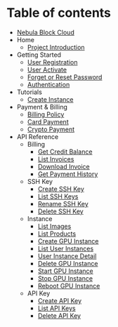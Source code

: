 # Table of contents

* [Nebula Block Cloud](README.md)
* Home
    * [Project Introduction](Home/Project_Introduction.md)
* Getting Started
    * [User Registration](Getting_Started/User_Registration.md)
    * [User Activate](Getting_Started/User_Activate.md)
    * [Forget or Reset Password](Getting_Started/Forget_and_Reset_Password.md)
    * [Authentication](Getting_Started/Authentication.md)
* Tutorials
    * [Create Instance](Tutorials/Create_Instance.md)
* Payment & Billing
    * [Billing Policy](Payment_and_Billing/Billing_Policy.md)
    * [Card Payment](Payment_and_Billing/Card_Payment.md)
    * [Crypto Payment](Payment_and_Billing/Crypto_Payment.md)
* API Reference
    * Billing
        * [Get Credit Balance](API_Reference/Billing_Resources/Get_Credit_Balance.md)
        * [List Invoices](API_Reference/Billing_Resources/List_Invoices.md)
        * [Download Invoice](API_Reference/Billing_Resources/Download_Invoice.md)
        * [Get Payment History](API_Reference/Billing_Resources/Get_Payment_History.md)
    * SSH Key
      * [Create SSH Key](API_Reference/SSH_Key/Create_SSH_Key.md)
      * [List SSH Keys](API_Reference/SSH_Key/List_SSH_Keys.md)
      * [Rename SSH Key](API_Reference/SSH_Key/Rename_SSH_Key.md)
      * [Delete SSH Key](API_Reference/SSH_Key/Delete_SSH_Key.md)
    * Instance
        * [List Images](API_Reference/Instance/List_images.md)
        * [List Products](API_Reference/Instance/List_Products.md)
        * [Create GPU Instance](API_Reference/Instance/Create_GPU_Instance.md)
        * [List User Instances](API_Reference/Instance/List_User_Instances.md)
        * [User Instance Detail](API_Reference/Instance/User_Instance_Detail.md)
        * [Delete GPU Instance](API_Reference/Instance/Delete_GPU_Instance.md)
        * [Start GPU Instance](API_Reference/Instance/Start_GPU_Instance.md)
        * [Stop GPU Instance](API_Reference/Instance/Stop_GPU_Instance.md)
        * [Reboot GPU Instance](API_Reference/Instance/Reboot_GPU_Instance.md)
    * API Key
        * [Create API Key](API_Reference/API_Key/Create_API_Key.md)
        * [List API Keys](API_Reference/API_Key/List_API_Keys.md)
        * [Delete API Key](API_Reference/API_Key/Delete_API_Key.md)
